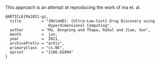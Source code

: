 This approach is an attempt at reproducing the work of ma et. al.

```
@ARTICLE{Ma2021-gz,
  title         = "{MoleHD}: {Ultra-Low-Cost} Drug Discovery using
                   Hyperdimensional Computing",
  author        = "Ma, Dongning and Thapa, Rahul and Jiao, Xun", 
  month         =  jun,
  year          =  2021,
  archivePrefix = "arXiv",
  primaryClass  = "cs.NE",
  eprint        = "2106.02894"
}
```